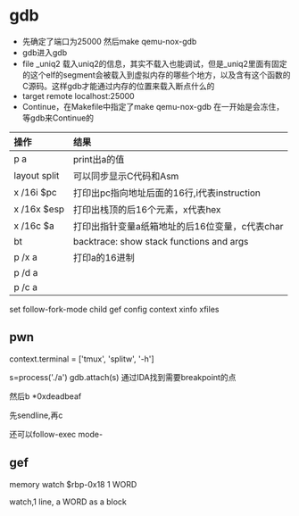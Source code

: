 # gdb

* 先确定了端口为25000 然后make qemu-nox-gdb
* gdb进入gdb
* file \_uniq2 载入uniq2的信息，其实不载入也能调试，但是\_uniq2里面有固定的这个elf的segment会被载入到虚拟内存的哪些个地方，以及含有这个函数的C源码。这样gdb才能通过内存的位置来载入断点什么的
* target remote localhost:25000
* Continue，在Makefile中指定了make qemu-nox-gdb 在一开始是会冻住，等gdb来Continue的

| 操作 | 结果 |
| :--- | :--- |
| p a | print出a的值 |
| layout split | 可以同步显示C代码和Asm |
| x /16i $pc | 打印出pc指向地址后面的16行,i代表instruction |
| x /16x $esp | 打印出栈顶的后16个元素，x代表hex |
| x /16c $a | 打印出指针变量a纸箱地址的后16位变量，c代表char |
| bt | backtrace: show stack functions and args |
| p /x a | 打印a的16进制 |
| p /d a |  |
| p /c a |  |

set follow-fork-mode child gef config context xinfo xfiles

## pwn

context.terminal = \['tmux', 'splitw', '-h'\]

s=process\('./a'\) gdb.attach\(s\) 通过IDA找到需要breakpoint的点

然后b \*0xdeadbeaf

先sendline,再c

还可以follow-exec mode-

## gef

memory watch $rbp-0x18 1 WORD

watch,1 line, a WORD as a block


